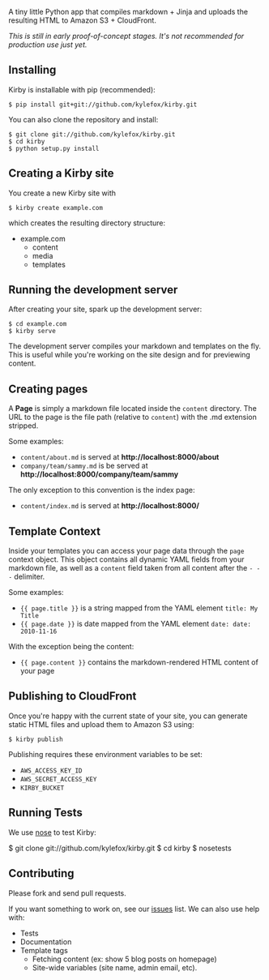 A tiny little Python app that compiles markdown + Jinja and uploads the resulting HTML to Amazon S3 + CloudFront.

_This is still in early proof-of-concept stages.  It's not recommended for production use just yet._

Installing
----------

Kirby is installable with pip (recommended):

    $ pip install git+git://github.com/kylefox/kirby.git
    
You can also clone the repository and install:

    $ git clone git://github.com/kylefox/kirby.git
    $ cd kirby
    $ python setup.py install
    
Creating a Kirby site
---------------------

You create a new Kirby site with

    $ kirby create example.com

which creates the resulting directory structure:

* example.com
  * content
  * media
  * templates
    
    
Running the development server
------------------------------

After creating your site, spark up the development server:

    $ cd example.com
    $ kirby serve
    
The development server compiles your markdown and templates on the fly.  This is useful while you're working on the site design and for previewing content.

Creating pages
--------------

A **Page** is simply a markdown file located inside the `content` directory.  The URL to the page is the file path (relative to `content`) with the .md extension stripped.

Some examples:

* `content/about.md` is served at **http://localhost:8000/about**
* `company/team/sammy.md` is be served at **http://localhost:8000/company/team/sammy**

The only exception to this convention is the index page:

* `content/index.md` is served at **http://localhost:8000/**
 
Template Context
----------------

Inside your templates you can access your page data through the `page` context object. This object contains all dynamic YAML fields from your markdown file, as well as a `content` field taken from all content after the `- - -` delimiter.

Some examples:

* `{{ page.title }}` is a string mapped from the YAML element `title: My Title`
* `{{ page.date }}` is date mapped from the YAML element `date: date: 2010-11-16`

With the exception being the content:

* `{{ page.content }}` contains the markdown-rendered HTML content of your page

Publishing to CloudFront
------------------------

Once you're happy with the current state of your site, you can generate static HTML files and upload them to Amazon S3 using:

    $ kirby publish
    
Publishing requires these environment variables to be set:

* `AWS_ACCESS_KEY_ID`
* `AWS_SECRET_ACCESS_KEY`
* `KIRBY_BUCKET`

Running Tests
-------------

We use [nose](http://somethingaboutorange.com/mrl/projects/nose/0.11.2/) to test Kirby:

$ git clone git://github.com/kylefox/kirby.git
$ cd kirby
$ nosetests

Contributing
------------

Please fork and send pull requests.

If you want something to work on, see our [issues](https://github.com/kylefox/kirby/issues) list.  We can also use help with:

* Tests
* Documentation
* Template tags
    * Fetching content (ex: show 5 blog posts on homepage)
    * Site-wide variables (site name, admin email, etc).

